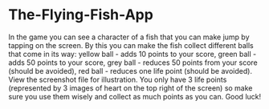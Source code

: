 # The-Flying-Fish-App

In the game you can see a character of a fish that you can make jump by tapping on the screen.
By this you can make the fish collect different balls that come in its way:
yellow ball - adds 10 points to your score,
green ball - adds 50 points to your score,
grey ball - reduces 50 points from your score (should be avoided),
red ball - reduces one life point (should be avoided).
View the screenshot file for illustration.
You only have 3 life points (represented by 3 images of heart on the top right of the screen) so make sure you use them wisely
and collect as much points as you can. Good luck!
